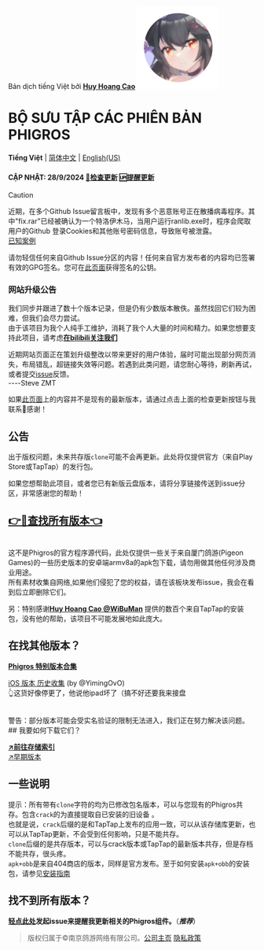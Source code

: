 Bản dịch tiếng Việt bởi [**Huy Hoang Cao**](https://www.facebook.com/huyhoangcao39393939/) 
![新九鸟](icon.png "新图标")
# BỘ SƯU TẬP CÁC PHIÊN BẢN PHIGROS

**Tiếng Việt** | [简体中文](https://github.com/SteveZMTstudios/Phigros-history/blob/main/README.md) | [English(US)](https://stevezmtstudios.github.io/Phigros-history/README_en-us)

#### CẬP NHẬT: 28/9/2024 [**🔄检查更新**](https://github.com/SteveZMTstudios/Phigros-history/issues) [🆙提醒更新](https://github.com/SteveZMTstudios/Phigros-history/issues/new/choose)

> [!CAUTION]
> 近期，在多个Github Issue留言板中，发现有多个恶意账号正在散播病毒程序。其中"fix.rar"已经被确认为一个特洛伊木马，当用户运行ranlib.exe时，程序会爬取用户的Github 登录Cookies和其他账号密码信息，导致账号被泄露。
> <br>[已知案例](https://www.v2ex.com/t/1068305)
> 
> 请勿轻信任何来自Github Issue分区的内容！任何来自官方发布者的内容均已签署有效的GPG签名。您可在[此页面](https://si1vr.github.io/key)获得签名的公钥。



### 网站升级公告
我们同步并跟进了数十个版本记录，但是仍有少数版本散佚。虽然找回它们较为困难，但我们会尽力尝试。
<br>由于该项目为我个人纯手工维护，消耗了我个人大量的时间和精力。如果您想要支持此项目，请考虑[**在bilibili关注我们**](https://space.bilibili.com/474130186)


近期网站页面正在策划升级整改以带来更好的用户体验，届时可能出现部分网页消失，布局错乱，超链接失效等问题。若遇到此类问题，请您耐心等待，刷新再试，或者提交[issue](https://github.com/SteveZMTstudios/Phigros-history/issues/new/)反馈。 
<br>                    ----Steve ZMT

如果[此页面](/ver_data/VersionList_3.x.md)上的内容并不是现有的最新版本，请通过点击上面的检查更新按钮与我联系🥳感谢！

## 公告
出于版权问题，未来共存版`clone`可能不会再更新。此处将仅提供官方（来自Play Store或TapTap）的发行包。

如果您想帮助此项目，或者您已有新版云盘版本，请将分享链接传送到issue分区，非常感谢您的帮助！


## [**👉🔗查找所有版本👈**](/ver_data/VersionList_3.x.md)

<br>
这不是Phigros的官方程序源代码，此处仅提供一些关于来自厦门鸽游(Pigeon Games)的一些历史版本的安卓端armv8a的apk包下载，请勿用做其他任何涉及商业用途。<br>所有素材收集自网络,如果他们侵犯了您的权益，请在该板块发布issue，我会在看到后立即删除它们。

另：特别感谢[**Huy Hoang Cao @WiBuMan**](https://www.facebook.com/huyhoangcao39393939/) 
提供的数百个来自TapTap的安装包，没有他的帮助，该项目不可能发展地如此庞大。

## 在找其他版本？

[**Phigros 特别版本合集**](https://stevezmtstudios.github.io/Phigros-history/doc/special)

[iOS 版本 历史收集](https://github.com/YimingOvO/Phigros-History-iOS) (by @YimingOvO)<br>
👆这货好像停更了，他说他ipad坏了（搞不好还要我来接盘

<br>
警告：部分版本可能会受实名验证的限制无法进入，我们正在努力解决该问题。
<br>
## 我要如何下载它们？

[**↗️前往存储索引**](/ver_data/VersionList_3.x.md)
<br>[↗️早期版本](/ver_data/VersionList_2.x.md)
<br>

## 一些说明
提示：所有带有`clone`字符的均为已修改包名版本，可以与您现有的Phigros共存。包含`crack`的为直接提取自已安装的旧设备 。<br>
也就是说，`crack`后缀的是和TapTap上发布的应用一致，可以从该存储库更新，也可以从TapTap更新，不会受到任何影响，只是不能共存。<br>
`clone`后缀的是共存版本，可以与crack版本或TapTap的最新版本共存，但是存档不能共存，很头疼。
<br>`apk+obb`是来自404商店的版本，同样是官方发布。至于如何安装`apk+obb`的安装包，请参见[安装指南](/doc/install-apk-obb)



## 找不到所有版本？<br>
[**轻点此处**](https://github.com/SteveZMTstudios/Phigros-history/issues/new/choose)**发起issue来提醒我更新相关的Phigros组件。**（***推荐***）
<br>
> 版权归属于&copy;南京鸽游网络有限公司。[公司主页](https://pigeon-games.com/?utm_source=Phigros-history&utm_medium=OfficialWebsite&utm_campaign=Android) [隐私政策](https://pigeon-games.com/news/2)

